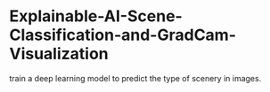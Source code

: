 # Explainable-AI-Scene-Classification-and-GradCam-Visualization
train a deep learning model to predict the type of scenery in images. 
